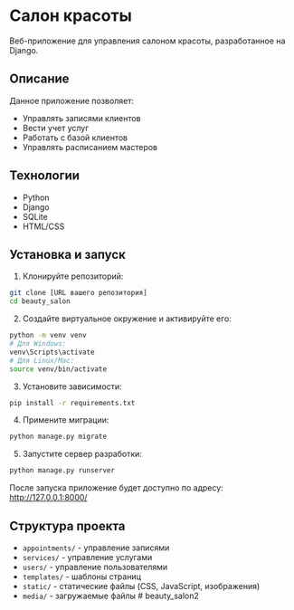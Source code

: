 # Салон красоты

Веб-приложение для управления салоном красоты, разработанное на Django.

## Описание

Данное приложение позволяет:
- Управлять записями клиентов
- Вести учет услуг
- Работать с базой клиентов
- Управлять расписанием мастеров

## Технологии
- Python
- Django
- SQLite
- HTML/CSS

## Установка и запуск

1. Клонируйте репозиторий:
```bash
git clone [URL вашего репозитория]
cd beauty_salon
```

2. Создайте виртуальное окружение и активируйте его:
```bash
python -m venv venv
# Для Windows:
venv\Scripts\activate
# Для Linux/Mac:
source venv/bin/activate
```

3. Установите зависимости:
```bash
pip install -r requirements.txt
```

4. Примените миграции:
```bash
python manage.py migrate
```

5. Запустите сервер разработки:
```bash
python manage.py runserver
```

После запуска приложение будет доступно по адресу: http://127.0.0.1:8000/

## Структура проекта

- `appointments/` - управление записями
- `services/` - управление услугами
- `users/` - управление пользователями
- `templates/` - шаблоны страниц
- `static/` - статические файлы (CSS, JavaScript, изображения)
- `media/` - загружаемые файлы #   b e a u t y _ s a l o n 2  
 